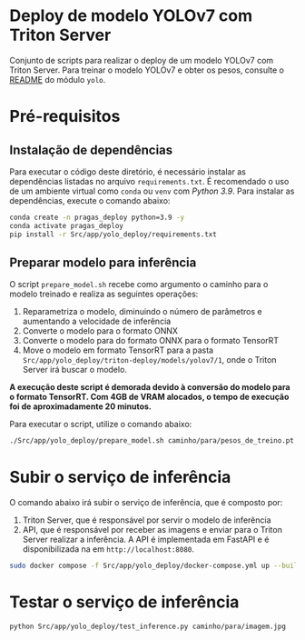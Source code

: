 # Deploy de modelo YOLOv7 com Triton Server
Conjunto de scripts para realizar o deploy de um modelo YOLOv7 com Triton Server. Para treinar o modelo YOLOv7 e obter os pesos, consulte o [README](Src/core/pragas/yolo/README.md) do módulo `yolo`.

# Pré-requisitos
## Instalação de dependências
Para executar o código deste diretório, é necessário instalar as dependências listadas no arquivo `requirements.txt`. É recomendado o uso de um ambiente virtual como `conda` ou `venv` com *Python 3.9*. Para instalar as dependências, execute o comando abaixo:
```bash
conda create -n pragas_deploy python=3.9 -y
conda activate pragas_deploy
pip install -r Src/app/yolo_deploy/requirements.txt
```

## Preparar modelo para inferência
O script `prepare_model.sh` recebe como argumento o caminho para o modelo treinado e realiza as seguintes operações:
1. Reparametriza o modelo, diminuindo o número de parâmetros e aumentando a velocidade de inferência
2. Converte o modelo para o formato ONNX
3. Converte o modelo para do formato ONNX para o formato TensorRT
4. Move o modelo em formato TensorRT para a pasta `Src/app/yolo_deploy/triton-deploy/models/yolov7/1`, onde o Triton Server irá buscar o modelo.

**A execução deste script é demorada devido à conversão do modelo para o formato TensorRT. Com 4GB de VRAM alocados, o tempo de execução foi de aproximadamente 20 minutos.**

Para executar o script, utilize o comando abaixo:
```bash
./Src/app/yolo_deploy/prepare_model.sh caminho/para/pesos_de_treino.pt
```

# Subir o serviço de inferência
O comando abaixo irá subir o serviço de inferência, que é composto por:
1. Triton Server, que é responsável por servir o modelo de inferência
2. API, que é responsável por receber as imagens e enviar para o Triton Server realizar a inferência. A API é implementada em FastAPI e é disponibilizada na em `http://localhost:8080`.
```bash
sudo docker compose -f Src/app/yolo_deploy/docker-compose.yml up --build
```

# Testar o serviço de inferência
```bash
python Src/app/yolo_deploy/test_inference.py caminho/para/imagem.jpg
```